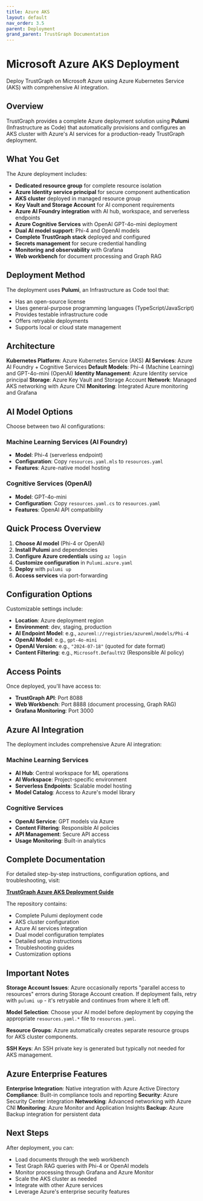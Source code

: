 ```yaml
---
title: Azure AKS
layout: default
nav_order: 3.5
parent: Deployment
grand_parent: TrustGraph Documentation
---
```


# Microsoft Azure AKS Deployment

Deploy TrustGraph on Microsoft Azure using Azure Kubernetes Service (AKS) with comprehensive AI integration.

## Overview

TrustGraph provides a complete Azure deployment solution using **Pulumi** (Infrastructure as Code) that automatically provisions and configures an AKS cluster with Azure's AI services for a production-ready TrustGraph deployment.

## What You Get

The Azure deployment includes:

- **Dedicated resource group** for complete resource isolation
- **Azure Identity service principal** for secure component authentication
- **AKS cluster** deployed in managed resource group
- **Key Vault and Storage Account** for AI component requirements
- **Azure AI Foundry integration** with AI hub, workspace, and serverless endpoints
- **Azure Cognitive Services** with OpenAI GPT-4o-mini deployment
- **Dual AI model support**: Phi-4 and OpenAI models
- **Complete TrustGraph stack** deployed and configured
- **Secrets management** for secure credential handling
- **Monitoring and observability** with Grafana
- **Web workbench** for document processing and Graph RAG

## Deployment Method

The deployment uses **Pulumi**, an Infrastructure as Code tool that:

- Has an open-source license
- Uses general-purpose programming languages (TypeScript/JavaScript)
- Provides testable infrastructure code
- Offers retryable deployments
- Supports local or cloud state management

## Architecture

**Kubernetes Platform**: Azure Kubernetes Service (AKS)
**AI Services**: Azure AI Foundry + Cognitive Services
**Default Models**: Phi-4 (Machine Learning) and GPT-4o-mini (OpenAI)
**Identity Management**: Azure Identity service principal
**Storage**: Azure Key Vault and Storage Account
**Network**: Managed AKS networking with Azure CNI
**Monitoring**: Integrated Azure monitoring and Grafana

## AI Model Options

Choose between two AI configurations:

### Machine Learning Services (AI Foundry)
- **Model**: Phi-4 (serverless endpoint)
- **Configuration**: Copy `resources.yaml.mls` to `resources.yaml`
- **Features**: Azure-native model hosting

### Cognitive Services (OpenAI)
- **Model**: GPT-4o-mini
- **Configuration**: Copy `resources.yaml.cs` to `resources.yaml`
- **Features**: OpenAI API compatibility

## Quick Process Overview

1. **Choose AI model** (Phi-4 or OpenAI)
2. **Install Pulumi** and dependencies
3. **Configure Azure credentials** using `az login`
4. **Customize configuration** in `Pulumi.azure.yaml`
5. **Deploy** with `pulumi up`
6. **Access services** via port-forwarding

## Configuration Options

Customizable settings include:

- **Location**: Azure deployment region
- **Environment**: dev, staging, production
- **AI Endpoint Model**: e.g., `azureml://registries/azureml/models/Phi-4`
- **OpenAI Model**: e.g., `gpt-4o-mini`
- **OpenAI Version**: e.g., `"2024-07-18"` (quoted for date format)
- **Content Filtering**: e.g., `Microsoft.DefaultV2` (Responsible AI policy)

## Access Points

Once deployed, you'll have access to:

- **TrustGraph API**: Port 8088
- **Web Workbench**: Port 8888 (document processing, Graph RAG)
- **Grafana Monitoring**: Port 3000

## Azure AI Integration

The deployment includes comprehensive Azure AI integration:

### Machine Learning Services
- **AI Hub**: Central workspace for ML operations
- **AI Workspace**: Project-specific environment
- **Serverless Endpoints**: Scalable model hosting
- **Model Catalog**: Access to Azure's model library

### Cognitive Services
- **OpenAI Service**: GPT models via Azure
- **Content Filtering**: Responsible AI policies
- **API Management**: Secure API access
- **Usage Monitoring**: Built-in analytics

## Complete Documentation

For detailed step-by-step instructions, configuration options, and troubleshooting, visit:

**[TrustGraph Azure AKS Deployment Guide](https://github.com/trustgraph-ai/pulumi-trustgraph-aks)**

The repository contains:
- Complete Pulumi deployment code
- AKS cluster configuration
- Azure AI services integration
- Dual model configuration templates
- Detailed setup instructions
- Troubleshooting guides
- Customization options

## Important Notes

**Storage Account Issues**: Azure occasionally reports "parallel access to resources" errors during Storage Account creation. If deployment fails, retry with `pulumi up` - it's retryable and continues from where it left off.

**Model Selection**: Choose your AI model before deployment by copying the appropriate `resources.yaml.*` file to `resources.yaml`.

**Resource Groups**: Azure automatically creates separate resource groups for AKS cluster components.

**SSH Keys**: An SSH private key is generated but typically not needed for AKS management.

## Azure Enterprise Features

**Enterprise Integration**: Native integration with Azure Active Directory
**Compliance**: Built-in compliance tools and reporting
**Security**: Azure Security Center integration
**Networking**: Advanced networking with Azure CNI
**Monitoring**: Azure Monitor and Application Insights
**Backup**: Azure Backup integration for persistent data

## Next Steps

After deployment, you can:
- Load documents through the web workbench
- Test Graph RAG queries with Phi-4 or OpenAI models
- Monitor processing through Grafana and Azure Monitor
- Scale the AKS cluster as needed
- Integrate with other Azure services
- Leverage Azure's enterprise security features
